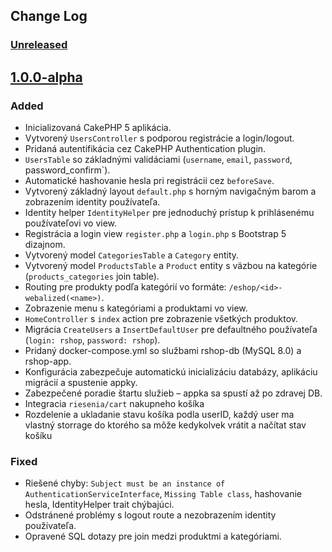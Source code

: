 ## Change Log
### [Unreleased][unreleased]

## [1.0.0-alpha]
### Added
- Inicializovaná CakePHP 5 aplikácia.
- Vytvorený `UsersController` s podporou registrácie a login/logout.
- Pridaná autentifikácia cez CakePHP Authentication plugin.
- `UsersTable` so základnými validáciami (`username`, `email`, `password`, password_confirm`).
- Automatické hashovanie hesla pri registrácii cez `beforeSave`.
- Vytvorený základný layout `default.php` s horným navigačným barom a zobrazením identity používateľa.
- Identity helper `IdentityHelper` pre jednoduchý prístup k prihlásenému používateľovi vo view.
- Registrácia a login view `register.php` a `login.php` s Bootstrap 5 dizajnom.
- Vytvorený model `CategoriesTable` a `Category` entity.
- Vytvorený model `ProductsTable` a `Product` entity s väzbou na kategórie (`products_categories` join table).
- Routing pre produkty podľa kategórií vo formáte: `/eshop/<id>-webalized(<name>)`.
- Zobrazenie menu s kategóriami a produktami vo view.
- `HomeController` s `index` action pre zobrazenie všetkých produktov.
- Migrácia `CreateUsers` a `InsertDefaultUser` pre defaultného používateľa (`login: rshop`, `password: rshop`).
- Pridaný docker-compose.yml so službami rshop-db (MySQL 8.0) a rshop-app.
- Konfigurácia zabezpečuje automatickú inicializáciu databázy, aplikáciu migrácií a spustenie appky.
- Zabezpečené poradie štartu služieb – appka sa spustí až po zdravej DB.
- Integracia `riesenia/cart` nakupneho košíka
- Rozdelenie a ukladanie stavu košíka podla userID, každý user ma vlastný storrage do ktorého sa môže kedykolvek vrátit a načítat stav košíku

### Fixed
- Riešené chyby: `Subject must be an instance of AuthenticationServiceInterface`, `Missing Table class`, hashovanie hesla, IdentityHelper trait chýbajúci.
- Odstránené problémy s logout route a nezobrazením identity používateľa.
- Opravené SQL dotazy pre join medzi produktmi a kategóriami.

[unreleased]: https://github.com/digilopment/rshop/compare/1.0.0...master
[1.0.0]: https://github.com/digilopment/rshop/compare/1.0.0-alpha...1.0.0
[1.0.0-alpha]: https://github.com/digilopment/rshop/commit/412dd73...1.0.0-alpha
